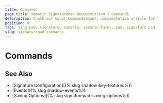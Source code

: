 ```yaml
---
title: Commands
page_title: Xamarin SignaturePad Documentation | Commands
description: Check our &quot;Commands&quot; documentation article for Telerik SignaturePad for Xamarin control.
position: 0
tags: sing pad, signature, xamarin, xamarin.forms, pad, signature pad
slug: signaturepad-commands
---
```


# Commands


## See Also

- [Signature Configuration]({% slug shadow-key-features%})
- [Events]({% slug shadow-events%})
- [Saving Options]({% slug signaturepad-saving-options%})
